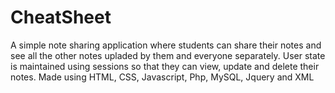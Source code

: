 # CheatSheet
A simple note sharing application where students can share their notes and see all the other notes upladed by them and everyone separately. User state is maintained using sessions so that they can view, update and delete their notes. Made using HTML, CSS, Javascript, Php, MySQL, Jquery and XML
